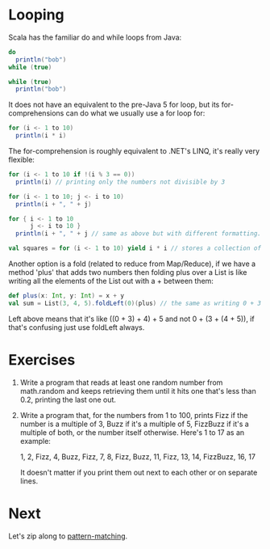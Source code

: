 Looping
=======

Scala has the familiar do and while loops from Java:

```scala
do
  println("bob")
while (true)

while (true)
  println("bob")
```

It does not have an equivalent to the pre-Java 5 for loop, but its for-comprehensions can do what we usually use a for loop for:

```scala
for (i <- 1 to 10)
  println(i * i)
```

The for-comprehension is roughly equivalent to .NET's LINQ, it's really very flexible:

```scala
for (i <- 1 to 10 if !(i % 3 == 0))
  println(i) // printing only the numbers not divisible by 3

for (i <- 1 to 10; j <- i to 10)
  println(i + ", " + j)

for { i <- 1 to 10
      j <- i to 10 }
  println(i + ", " + j // same as above but with different formatting.

val squares = for (i <- 1 to 10) yield i * i // stores a collection of 1, 4, 9, 16, 25.. 100 in the variable squares.
```

Another option is a fold (related to reduce from Map/Reduce), if we have a method 'plus' that adds two numbers then folding plus over a List is like writing all the elements of the List out with a + between them:

```scala
def plus(x: Int, y: Int) = x + y
val sum = List(3, 4, 5).foldLeft(0)(plus) // the same as writing 0 + 3 + 4 + 5
```

Left above means that it's like ((0 + 3) + 4) + 5 and not 0 + (3 + (4 + 5)), if that's confusing just use foldLeft always.

Exercises
=========

1. Write a program that reads at least one random number from math.random and keeps retrieving them until it hits one that's less than 0.2, printing the last one out.

2. Write a program that, for the numbers from 1 to 100, prints Fizz if the number is a multiple of 3, Buzz if it's a multiple of 5, FizzBuzz if it's a multiple of both, or the number itself otherwise.  Here's 1 to 17 as an example:

   1, 2, Fizz, 4, Buzz, Fizz, 7, 8, Fizz, Buzz, 11, Fizz, 13, 14, FizzBuzz, 16, 17

   It doesn't matter if you print them out next to each other or on separate lines.

Next
====

Let's zip along to [pattern-matching](Patterns.md).
